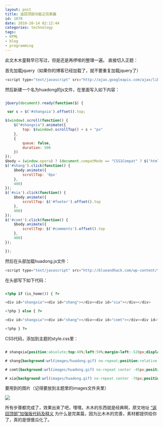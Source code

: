 ```yaml
---
layout: post
title: 返回顶部功能之完美篇
id: 1070
date: 2010-10-14 02:12:44
categories: technology
tags:
- HTML
- blog
- programming
---
```


此文木木童鞋早已写过，但是还是再啰嗦的整理一遍。 直接切入正题：<!-- more -->

首先加载jquery（如果你的博客已经加载了，就不要重复加载jquery了）

``` javascript
<script type="text/javascript" src="http://ajax.googleapis.com/ajax/libs/jquery/1.4.2/jquery.min.js"></script>
```

然后新建一个名为huadong的js文件，在里面写入如下内容：

``` javascript

jQuery(document).ready(function($) {

 var s = $('#shangxia').offset().top;

$(window).scroll(function() {
    $("#shangxia").animate({
        top: $(window).scrollTop() + s + "px"
    },
    {
        queue: false,
        duration: 500
    })
});
$body = (window.opera) ? (document.compatMode == "CSS1Compat" ? $('html') : $('body')) : $('html,body');
$('#shang').click(function() {
    $body.animate({
        scrollTop: '0px'
    },
    400)
});
$('#xia').click(function() {
    $body.animate({
        scrollTop: $('#footer').offset().top
    },
    400)
});
$('#comt').click(function() {
    $body.animate({
        scrollTop: $('#comments').offset().top
    },
    400)
});

});
```

然后在头部加载huadong.js文件：

``` javascript
<script type="text/javascript" src="http://blueandhack.com/wp-content/themes/white-love/js/huadong.js"></script>
```



在头部写下如下代码：

``` php

<?php if (is_home()) { ?>

<div id="shangxia"><div id="shang"></div><div id="xia"></div></div>

<?php } else { ?>

<div id="shangxia"><div id="shang"></div><div id="comt"></div><div id="xia"></div></div>

<?php } ?>
```

CSS代码，添加到主题的style.css里：

``` css

# shangxia{position:absolute;top:40%;left:50%;margin-left:-520px;display:block;}

# shang{background:url(images/huadong.gif) no-repeat;position:relative;cursor:pointer;height:42px;width:32px;margin:10px 0;}

# comt{background:url(images/huadong.gif) no-repeat center -45px;position:relative;cursor:pointer;height:32px;width:32px;margin:10px 0;}

# xia{background:url(images/huadong.gif) no-repeat center -78px;position:relative;cursor:pointer;height:42px;width:32px;margin:10px 0;}
```

要用到的图片（记得要放到主题里的images文件夹里）

![](http://lh4.ggpht.com/_PPQYFMSsqUA/TLX0VQ3heJI/AAAAAAAAAGo/PjsoigTtRRE/huadong.gif)

所有步骤都完成了，效果出来了吧，嘿嘿，木木的东西就是经典啊，原文地址 [“返回顶部”加强版代码及释义](http://immmmm.com/added-sliding-effect-enhanced.html) 为什么是完美篇，因为比木木的完善，素材都提供给你了，真的是很傻瓜化了。